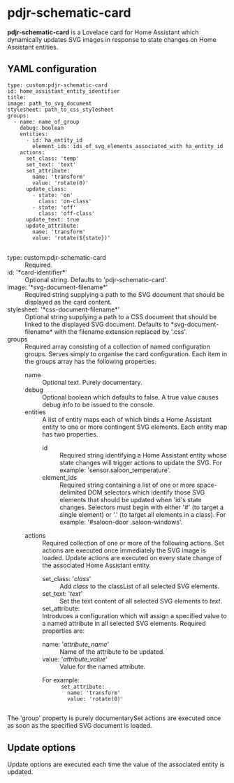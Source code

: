 # pdjr-schematic-card

**pdjr-schematic-card** is a Lovelace card for Home Assistant which
dynamically updates SVG images in response to state changes on Home
Assistant entities.

## YAML configuration
```
type: custom:pdjr-schematic-card
id: home_assistant_entity_identifier
title:
image: path_to_svg_document
stylesheet: path_to_css_stylesheet
groups:
  - name: name_of_group
    debug: boolean
    entities:
      - id: ha_entity_id
        element_ids: ids_of_svg_elements_associated_with ha_entity_id
    actions:
      set_class: 'temp'
      set_text: 'text'
      set_attribute:
        name: 'transform'
        value: 'rotate(0)'
      update_class:
        - state: 'on'
          class: 'on-class'
        - state: 'off'
          class: 'off-class'
      update_text: true
      update_attribute:
        name: 'transform'
        value: 'rotate(${state})'
```
##  
<dl>
  <dt>type: custom:pdjr-schematic-card</dt>
  <dd>
  Required.
  </dd>
  <dt>id: '*card-identifier*'
  <dd>
  Optional string.
  Defaults to 'pdjr-schematic-card'.
  </dd>
  <dt>image: '*svg-document-filename*'</dt>
  <dd>
  Required string supplying a path to the SVG document that should be
  displayed as the card content.
  </dd>
  <dt>stylesheet: '*css-document-filename*'</dt>
  <dd>
  Optional string supplying a path to a CSS document that should be
  linked to the displayed SVG document.
  Defaults to *svg-document-filename* with the filename extension
  replaced by '.css'.
  </dd>
  <dt>groups<dt>
  <dd>
  Required array consisting of a collection of named configuration groups.
  Serves simply to organise the card configuration.
  Each item in the groups array has the following properties.
  <dl>
    <dt>name</dt>
    <dd>
    Optional text. Purely documentary.
    </dd>
    <dt>debug</dt>
    <dd>
    Optional boolean which defaults to false.
    A true value causes debug info to be issued to the console.
    </dd>
    <dt>entities</dt>
    <dd>
    A list of entity maps each of which binds a Home Assistant entity
    to one or more contingent SVG elements.
    Each entity map has two properties.
    <dl>
      <dt>id</dt>
      <dd>
      Required string identifying a Home Assistant entity whose state
      changes will trigger actions to update the SVG.
      For example: 'sensor.saloon_temperature'.
      </dd>
      <dt>element_ids</dt>
      <dd>
      Required string containing a list of one or more space-delimited
      DOM selectors which identify those SVG elements that should be
      updated when 'id's state changes.
      Selectors must begin with either '#' (to target a single element)
      or '.' (to target all elements in a class).
      For example: '#saloon-door .saloon-windows'.
      </dd>
    </dl>
    </dd>
    <dt>actions</dt>
    <dd>
    Required collection of one or more of the following actions.
    Set actions are executed once immediately the SVG image is loaded.
    Update actions are executed on every state change of the associated
    Home Assistant entity.
    <dl>
      <dt>set_class: '<em>class</em>'</dt>
      <dd>
      Add <em>class</em> to the classList of all selected SVG elements. 
      </dd>
      <dt>set_text: '<em>text</em>'</dt>
      <dd>
      Set the text content of all selected SVG elements to <em>text</em>.
      </dd>
      <dt>set_attribute:</dt>
      Introduces a configuration which will assign a specified value to
      a named attribute in all selected SVG elements.
      Required properties are:
      <dl>
        <dt>name: '<em>attribute_name</em>'
        <dd>
        Name of the attribute to be updated.
        </dd>
        <dt>value: '<em>attribute_value</em>'
        <dd>
        Value for the named attribute.
        </dd>
      </dl>
      For example:
      <code>
      set_attribute:
        name: 'transform'
        value: 'rotate(0)'
      </code>
    </dl>
    </dd>
  </dl>
  </dd> 
The 'group' property is purely documentarySet actions are executed once as soon as the specified SVG document is
loaded.

## Update options
Update options are executed each time the value of the associated
entity is updated.
